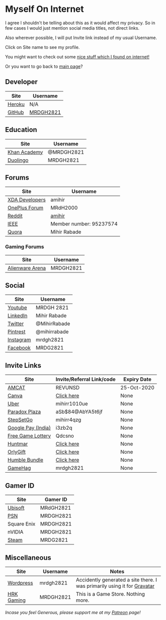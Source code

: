

# Myself On Internet

I agree I shouldn't be telling about this as it would affect my privacy. So in few cases I would just mention social media titles, not direct links.

Also wherever possible, I will put Invite link instead of my usual Username.

Click on Site name to see my profile.

You might want to check out some [nice stuff which I found on internet!](Nice_Stuff_On_Internet.md)

Or you want to go back to [main page](README.md)?

## Developer

| Site                                             | Username                                   |
| ------------------------------------------------ | ------------------------------------------ |
| [Heroku](https://www.heroku.com/home#)           | N/A                                        |
| [GitHub](https://mrdgh2821.github.io/MRDGH2821/) | [MRDGH2821](https://github.com/MRDGH2821/) |

## Education

| Site                                                         | Username   |
| ------------------------------------------------------------ | ---------- |
| [Khan Academy](http://www.khanacademy.org/profile/MRDGH2821) | @MRDGH2821 |
| [Duolingo](https://www.duolingo.com/MRDGH2821)               | MRDGH2821  |

## Forums

| Site                                                                    | Username                                     |
| ----------------------------------------------------------------------- | -------------------------------------------- |
| [XDA Developers](https://forum.xda-developers.com/member.php?u=6224863) | amihir                                       |
| [OnePlus Forum](https://forums.oneplus.com/members/mrdh2000.1474463/)   | MRdH2000                                     |
| [Reddit](https://www.reddit.com/user/amihir)                            | [amihir](https://www.reddit.com/r/MRDC2821/) |
| [IEEE](http://www.ieee.org/)                                            | Member number: 95237574                      |
| [Quora](https://www.quora.com/profile/Mihir-Rabade)                     | Mihir Rabade                                 |

### Gaming Forums

| Site                                                              | Username  |
| ----------------------------------------------------------------- | --------- |
| [Alienware Arena](https://na.alienwarearena.com/member/MRDGH2821) | MRDGH2821 |

## Social

| Site                                               | Username     |
| -------------------------------------------------- | ------------ |
| [Youtube](http://bit.ly/YTmrdgh)                   | MRDGH 2821   |
| [LinkedIn](http://bit.ly/mrdghLI)                  | Mihir Rabade |
| [Twitter](http://bit.ly/mrdghtw)                   | @MihirRabade |
| [Pintrest](https://www.pinterest.com/mihirrabade/) | @mihirrabade |
| [Instagram](http://bit.ly/mrdghig)                 | mrdgh2821    |
| [Facebook](http://bit.ly/mrdghfb)                  | MRDG2821     |

## Invite Links

| Site                                                         | Invite/Referral Link/code                                    | Expiry Date |
| ------------------------------------------------------------ | ------------------------------------------------------------ | ----------- |
| [AMCAT](https://www.myamcat.com/)                            | REVUNSD                                                      | 25-Oct-2020 |
| [Canva](https://www.canva.com/join/sgw-nxn-kzy)              | [Click here](https://www.canva.com/join/sgw-nxn-kzy)         | None        |
| [Uber](https://www.uber.com/invite/mihirr1010ue)             | mihirr1010ue                                                 | None        |
| [Paradox Plaza](https://www.paradoxplaza.com/)               | aSb\$84@AbYA5t6jf                                            | None        |
| [StepSetGo](https://app.stepsetgo.com/i/mihirr4qzg)          | mihirr4qzg                                                   | None        |
| [Google Pay (India)](https://g.co/payinvite/i3zb2q)          | i3zb2q                                                       | None        |
| [Free Game Lottery](https://freegamelottery.com?ref=Qdcsno)  | Qdcsno                                                       | None        |
| [Huntmar](https://www.huntmar.com/?mref=MRDG2821)            | [Click here](https://www.huntmar.com/?mref=MRDG2821)         | None        |
| [OrlyGift](https://www.orlygift.com/invite/8PrjXnlvkr4KWAz4) | [Click here](https://www.orlygift.com/invite/8PrjXnlvkr4KWAz4) | None        |
| [Humble Bundle](https://www.humblebundle.com/monthly?refc=2H6nrD) | [Click here](https://www.humblebundle.com/monthly?refc=2H6nrD) | None        |
| [GameHag](https://gamehag.com/r/6020403)                     | mrdgh2821                                                    | None        |

## Gamer ID

| Site                                                | Gamer ID  |
| --------------------------------------------------- | --------- |
| [Ubisoft](https://club.ubisoft.com/en-US/)          | MRdGH2821 |
| [PSN](https://my.playstation.com/profile/MRDGH2821) | MRDGH2821 |
| Square Enix                                         | MRDGH2821 |
| nVIDIA                                              | MRDGH2821 |
| [Steam](http://bit.ly/mrdghSTEAM)                   | MRDG2821  |

## Miscellaneous

| Site                                                        | Username  | Notes                                                                                              |
| ----------------------------------------------------------- | --------- | -------------------------------------------------------------------------------------------------- |
| [Wordpress](https://mrdgh2821.wordpress.com/)               | mrdgh2821 | Accidently generated a site there. I was primarily using it for [Gravatar](https://bit.ly/36fl6Ee) |
| [HRK Gaming](https://www.hrkgame.com/en/profile/MRDGH2821/) | MRDGH2821 | This is a Game Store. Nothing more.                                                                |

_Incase you feel Generous, please support me at my [Patreon](https://www.patreon.com/mrdgh2821) page!_
